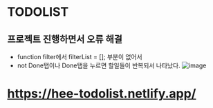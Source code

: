 # TODOLIST

## 프로젝트 진행하면서 오류 해결
* function filter에서 filterList = []; 부분이 없어서
* not Done탭이나 Done탭을 누르면 할일들이 반복되서 나타났다.
![image](https://user-images.githubusercontent.com/70733630/169849343-02ad283b-3977-4139-b4e6-475ea41b3ff2.png)



# https://hee-todolist.netlify.app/
